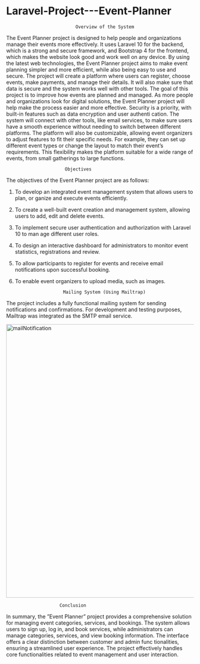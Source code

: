 # Laravel-Project---Event-Planner
                              Overview of the System
 The Event Planner project is designed to help people and organizations manage their
 events more effectively. It uses Laravel 10 for the backend, which is a strong and secure
 framework, and Bootstrap 4 for the frontend, which makes the website look good and
 work well on any device. By using the latest web technologies, the Event Planner project
 aims to make event planning simpler and more efficient, while also being easy to use and
 secure. The project will create a platform where users can register, choose events, make
 payments, and manage their details. It will also make sure that data is secure and the
 system works well with other tools. The goal of this project is to improve how events are
 planned and managed. As more people and organizations look for digital solutions, the
 Event Planner project will help make the process easier and more effective.
 Security is a priority, with built-in features such as data encryption and user authenti
cation. The system will connect with other tools, like email services, to make sure users
 have a smooth experience without needing to switch between different platforms. The
 platform will also be customizable, allowing event organizers to adjust features to fit their
 specific needs. For example, they can set up different event types or change the layout to
 match their event’s requirements. This flexibility makes the platform suitable for a wide
 range of events, from small gatherings to large functions.

                          Objectives
 The objectives of the Event Planner project are as follows:
 1. To develop an integrated event management system that allows users to plan, or
ganize and execute events efficiently.
 2. To create a well-built event creation and management system, allowing users to
 add, edit and delete events.
 3. To implement secure user authentication and authorization with Laravel 10 to man
age different user roles.
 4. To design an interactive dashboard for administrators to monitor event statistics,
 registrations and review.
 5. To allow participants to register for events and receive email notifications upon
 successful booking.
 6. To enable event organizers to upload media, such as images.

                          Mailing System (Using Mailtrap)
The project includes a fully functional mailing system for sending notifications and confirmations. For development and testing purposes, Mailtrap was integrated as the SMTP email service.

<img width="1209" height="734" alt="mailNotification" src="https://github.com/user-attachments/assets/e1ca049a-36fc-454d-babf-3e3f8155d07f" />

                        Conclusion                      
 In summary, the ”Event Planner” project provides a comprehensive solution for managing
 event categories, services, and bookings. The system allows users to sign up, log in, and
 book services, while administrators can manage categories, services, and view booking
 information. The interface offers a clear distinction between customer and admin func
tionalities, ensuring a streamlined user experience. The project effectively handles core
 functionalities related to event management and user interaction.
